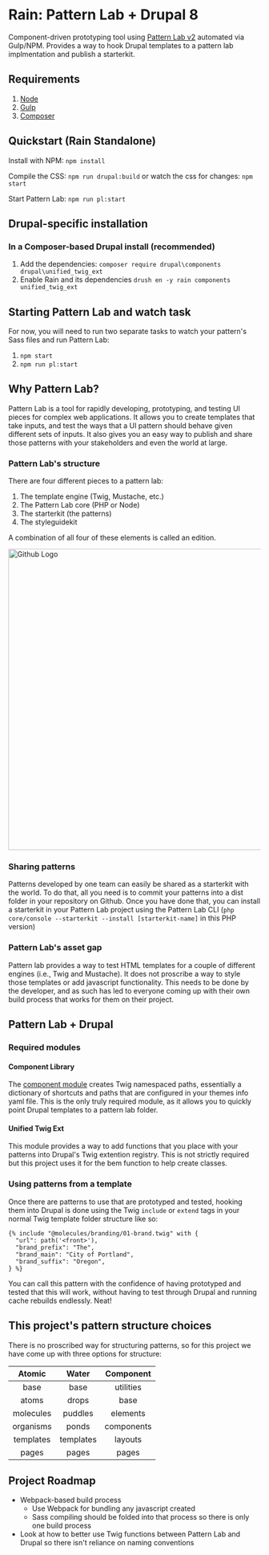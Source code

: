 # Rain: Pattern Lab + Drupal 8

Component-driven prototyping tool using [Pattern Lab v2](http://patternlab.io/) automated via Gulp/NPM. Provides a way to hook Drupal templates to a pattern lab implmentation and publish a starterkit.

## Requirements

  1. [Node](https://nodejs.org)
  2. [Gulp](http://gulpjs.com/)
  3. [Composer](https://getcomposer.org/)

## Quickstart (Rain Standalone)
Install with NPM:
`npm install`

Compile the CSS:
`npm run drupal:build`
or
watch the css for changes:
`npm start`

Start Pattern Lab:
`npm run pl:start`

## Drupal-specific installation

### In a Composer-based Drupal install (recommended)

  1. Add the dependencies: `composer require drupal\components drupal\unified_twig_ext`
  2. Enable Rain and its dependencies `drush en -y rain components unified_twig_ext`

## Starting Pattern Lab and watch task

For now, you will need to run two separate tasks to watch your pattern's Sass files and run Pattern Lab:

  1. `npm start`
  2. `npm run pl:start`

## Why Pattern Lab?
Pattern Lab is a tool for rapidly developing, prototyping, and testing UI pieces for complex web applications.  It allows you to create templates that take inputs, and test the ways that a UI pattern should behave given different sets of inputs.  It also gives you an easy way to publish and share those patterns with your stakeholders and even the world at large.
### Pattern Lab's structure
There are four different pieces to a pattern lab:
1. The template engine (Twig, Mustache, etc.)
2. The Pattern Lab core (PHP or Node)
3. The starterkit (the patterns)
4. The styleguidekit

A combination of all four of these elements is called an edition.

<img src="https://user-images.githubusercontent.com/30271981/41615447-29d29da8-73b0-11e8-94ad-701a5d4fa379.png" width="600" title="Github Logo">

### Sharing patterns
Patterns developed by one team can easily be shared as a starterkit with the world. To do that, all you need is to commit your patterns into a dist folder in your repository on Github.  Once you have done that, you can install a starterkit in your Pattern Lab project using the Pattern Lab CLI (`php core/console --starterkit --install [starterkit-name]` in this PHP version)
### Pattern Lab's asset gap
Pattern lab provides a way to test HTML templates for a couple of different engines (i.e., Twig and Mustache). It does not proscribe a way to style those templates or add javascript functionality.  This needs to be done by the developer, and as such has led to everyone coming up with their own build process that works for them on their project.
## Pattern Lab + Drupal
### Required modules
#### Component Library
The [component module](https://www.drupal.org/project/components) creates Twig namespaced paths, essentially a dictionary of shortcuts and paths that are configured in your themes info yaml file.  This is the only truly required module, as it allows you to quickly point Drupal templates to a pattern lab folder.
#### Unified Twig Ext
This module provides a way to add functions that you place with your patterns into Drupal's Twig extention registry.  This is not strictly required but this project uses it for the bem function to help create classes.
### Using patterns from a template
Once there are patterns to use that are prototyped and tested, hooking them into Drupal is done using the Twig `include` or `extend` tags in your normal Twig template folder structure like so:
```
{% include "@molecules/branding/01-brand.twig" with {
  "url": path('<front>'),
  "brand_prefix": "The",
  "brand_main": "City of Portland",
  "brand_suffix": "Oregon",
} %}
```
You can call this pattern with the confidence of having prototyped and tested that this will work, without having to test through Drupal and running cache rebuilds endlessly.  Neat!
## This project's pattern structure choices
There is no proscribed way for structuring patterns, so for this project we have come up with three options for structure:

Atomic    | Water     | Component  
:--------:|:---------:|:--------:
base      | base      | utilities
atoms     | drops     | base  
molecules | puddles   | elements
organisms | ponds     | components
templates | templates | layouts
pages     | pages     | pages  

## Project Roadmap
* Webpack-based build process
  * Use Webpack for bundling any javascript created
  * Sass compiling should be folded into that process so there is only one build process
* Look at how to better use Twig functions between Pattern Lab and Drupal so there isn't reliance on naming conventions

